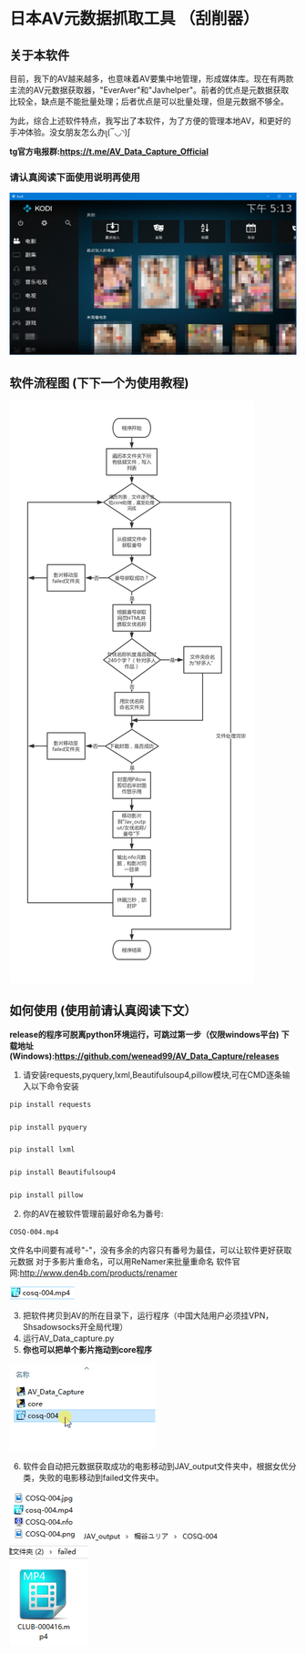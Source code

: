 # 日本AV元数据抓取工具  （刮削器）

## 关于本软件

目前，我下的AV越来越多，也意味着AV要集中地管理，形成媒体库。现在有两款主流的AV元数据获取器，"EverAver"和"Javhelper"。前者的优点是元数据获取比较全，缺点是不能批量处理；后者优点是可以批量处理，但是元数据不够全。

为此，综合上述软件特点，我写出了本软件，为了方便的管理本地AV，和更好的手冲体验。没女朋友怎么办ʅ(‾◡◝)ʃ 

**tg官方电报群:https://t.me/AV_Data_Capture_Official**

### **请认真阅读下面使用说明再使用**

![](readme/readme5.png)


## 软件流程图   (下下一个为使用教程)
![](readme/flow_chart2.png)

## 如何使用 (使用前请认真阅读下文）
**release的程序可脱离python环境运行，可跳过第一步（仅限windows平台)**
**下载地址(Windows):https://github.com/wenead99/AV_Data_Capture/releases**
1. 请安装requests,pyquery,lxml,Beautifulsoup4,pillow模块,可在CMD逐条输入以下命令安装
```python
pip install requests
```
###
```python
pip install pyquery
   ```
###
```python
pip install lxml
```
###
```python
pip install Beautifulsoup4
```
###
```python
pip install pillow
```

2. 你的AV在被软件管理前最好命名为番号:
```
COSQ-004.mp4
```
文件名中间要有减号"-"，没有多余的内容只有番号为最佳，可以让软件更好获取元数据
对于多影片重命名，可以用ReNamer来批量重命名
软件官网:http://www.den4b.com/products/renamer

![](readme/readme1.PNG)

3. 把软件拷贝到AV的所在目录下，运行程序（中国大陆用户必须挂VPN，Shsadowsocks开全局代理）
4. 运行AV_Data_capture.py
5. **你也可以把单个影片拖动到core程序**

![](readme/single.gif)

6. 软件会自动把元数据获取成功的电影移动到JAV_output文件夹中，根据女优分类，失败的电影移动到failed文件夹中。

![](readme/readme2.PNG)
![](readme/readme3.PNG)
![](readme/readme4.PNG)



